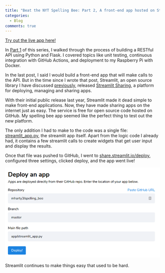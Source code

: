 ```yaml
---
title: "Beat the NYT Spelling Bee: Part 2, A front-end app hosted on Streamlit Sharing"
categories:
  - Blog
comments: true
---
```


[Try out the live app here!](https://share.streamlit.io/mharty3/spelling_bee/app/streamlit_app.py)

In [Part 1](https://mharty3.github.io/blog/spelling-bee/) of this series, I walked through the process of building a RESTful API using Python and Flask. I covered topics like unit testing, continuous integration with GitHub Actions, and deployment to my Raspberry Pi with Docker.

In the last post, I said I would build a front-end app that will make calls to the API. But in the time since I wrote that post, Streamlit, an open source library I have discussed [previously](/blog/streamlit-denver-data-drivers/), released [Streamlit Sharing](https://www.streamlit.io/sharing), a platform for deploying, managing and sharing apps.

With their initial public release last year, Streamlit made it dead simple to make front-end applications. Now, they have made sharing apps on the internet just as easy. The service is free for open source code hosted on GitHub. My spelling bee app seemed like the perfect thing to test out the new platform.

The only addition I had to make to the code was a single file: [streamlit_app.py](https://github.com/mharty3/spelling_bee/blob/master/app/streamlit_app.py), the streamlit app itself. Apart from the logic code I already had, it contains a few streamlit calls to create widgets that get user input and display the results.

Once that file was pushed to GitHub, I went to [share.streamlit.io/deploy](https://share.streamlit.io/deploy), configured three settings, clicked deploy, and the app went live!

![streamlit-deploy-screen](/assets/images/spelling_bee/st-share.png)

Streamlit continues to make things easy that used to be hard.